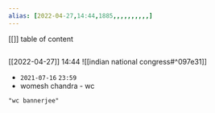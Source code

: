 ```yaml
---
alias: [2022-04-27,14:44,1885,,,,,,,,,,]
---
```

[[]]
table of content
```toc
```

[[2022-04-27]] 14:44
![[indian national congress#^097e31]]
- `2021-07-16` `23:59`
- womesh chandra - wc
```query
"wc bannerjee"
```